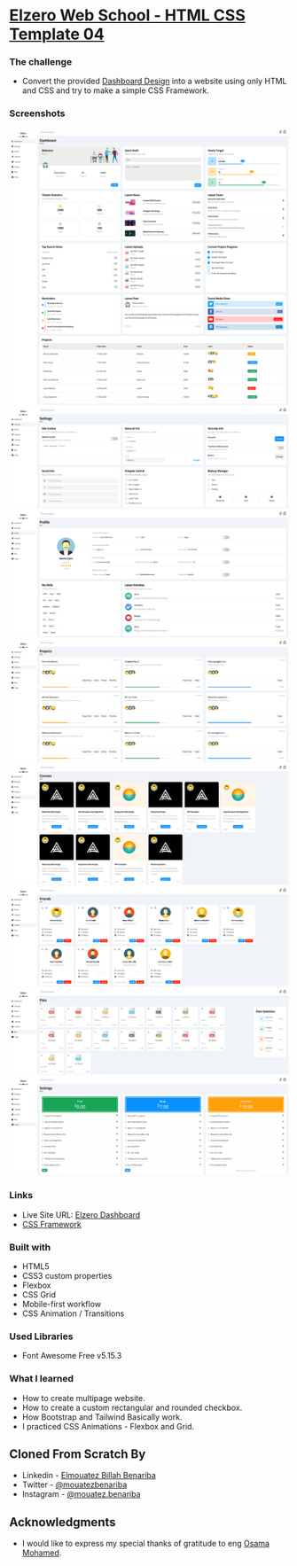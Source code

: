 # [Elzero Web School - HTML CSS Template 04](https://mouatezbenariba.github.io/template-html-css-04/)

### The challenge
- Convert the provided [Dashboard Design](https://elzero.org/html-css-practice-template-four/) into a website using only HTML and CSS and try to make a simple CSS Framework.

### Screenshots
![Elzero Dashboard | Dashboard](https://github.com/mouatezbenariba/template-html-css-04/blob/main/images/mouatezbenariba.github.io_template-html-css-04_(HighRes%20Screenshot).png)
![Elzero Dashboard | Settings](https://github.com/mouatezbenariba/template-html-css-04/blob/main/images/mouatezbenariba.github.io_template-html-css-04_html_settings.html(HighRes%20Screenshot).png)
![Elzero Dashboard | Profile](https://github.com/mouatezbenariba/template-html-css-04/blob/main/images/mouatezbenariba.github.io_template-html-css-04_html_profile.html(HighRes%20Screenshot).png)
![Elzero Dashboard | Projects](https://github.com/mouatezbenariba/template-html-css-04/blob/main/images/mouatezbenariba.github.io_template-html-css-04_html_projects.html(HighRes%20Screenshot).png)
![Elzero Dashboard | Courses](https://github.com/mouatezbenariba/template-html-css-04/blob/main/images/mouatezbenariba.github.io_template-html-css-04_html_courses.html(HighRes%20Screenshot).png)
![Elzero Dashboard | Friends](https://github.com/mouatezbenariba/template-html-css-04/blob/main/images/mouatezbenariba.github.io_template-html-css-04_html_friends.html(HighRes%20Screenshot)%20(1).png)
![Elzero Dashboard | Files](https://github.com/mouatezbenariba/template-html-css-04/blob/main/images/mouatezbenariba.github.io_template-html-css-04_html_files.html(HighRes%20Screenshot).png)
![Elzero Dashboard | Plans](https://github.com/mouatezbenariba/template-html-css-04/blob/main/images/mouatezbenariba.github.io_template-html-css-04_html_plans.html(HighRes%20Screenshot).png)

### Links

- Live Site URL: [Elzero Dashboard](https://mouatezbenariba.github.io/template-html-css-04/)
- [CSS Framework](https://github.com/mouatezbenariba/template-html-css-04/blob/main/css/framework-elements.css)

### Built with

- HTML5
- CSS3 custom properties
- Flexbox
- CSS Grid
- Mobile-first workflow
- CSS Animation / Transitions

### Used Libraries

- Font Awesome Free v5.15.3

### What I learned

- How to create multipage website.
- How to create a custom rectangular and rounded checkbox.
- How Bootstrap and Tailwind Basically work.
- I practiced CSS Animations - Flexbox and Grid.

## Cloned From Scratch By
- Linkedin - [Elmouatez Billah Benariba](https://www.linkedin.com/in/mouatezbenariba/)
- Twitter - [@mouatezbenariba](https://twitter.com/mouatezbenariba)
- Instagram - [@mouatez.benariba](https://www.instagram.com/mouatez.benariba/)

## Acknowledgments
- I would like to express my special thanks of gratitude to eng [Osama Mohamed](https://github.com/OsamaElzero).


